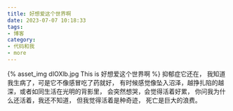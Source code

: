 ```yaml
---
title: 好想爱这个世界啊
date: 2023-07-07 10:18:33
tags:
- 博客
category:
- 代码和我
- more
---
```

{% asset_img dIOXlb.jpg This is 好想爱这个世界啊 %}
抑郁症它还在，
我知道我生病了，可是它不像感冒吃了药就好，
有时候感觉像坠入沼泽，越挣扎陷的越深，或者如同生活在光明的背影里，
会突然想哭，会觉得活着好累，
你问我为什么还活着，我还不知道，
但我觉得活着是种奇迹，
死亡是巨大的浪费。




